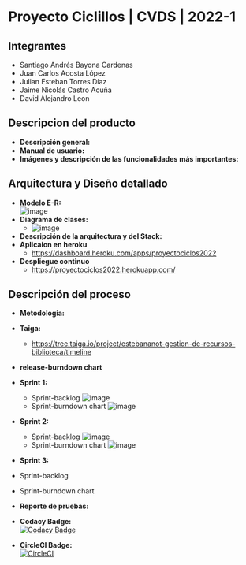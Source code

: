 # Proyecto Ciclillos | CVDS | 2022-1
## Integrantes
  -  Santiago Andrés Bayona Cardenas 
  -  Juan Carlos Acosta López
  -  Julian Esteban Torres Díaz
  -  Jaime Nicolás Castro Acuña
  -  David Alejandro Leon
## Descripcion del producto
  - **Descripción general:**
  - **Manual de usuario:**
  - **Imágenes y descripción de las funcionalidades más importantes:**
## Arquitectura y Diseño detallado
-  **Modelo E-R:**
\
            ![image](https://user-images.githubusercontent.com/98216838/168507698-701ce664-f965-4a23-8689-383a172ff774.png)
- **Diagrama de clases:**
  - ![image](https://user-images.githubusercontent.com/98216838/168897746-a1a01c44-f122-492d-ad97-246a27f29dfa.png)
- **Descripción de la arquitectura y del Stack:**
- **Aplicaion en heroku**
  - https://dashboard.heroku.com/apps/proyectociclos2022
- **Despliegue continuo**
  - https://proyectociclos2022.herokuapp.com/
## Descripción del proceso
- **Metodologia:**
- **Taiga:**
  - https://tree.taiga.io/project/estebananot-gestion-de-recursos-biblioteca/timeline
- **release-burndown chart**
- **Sprint 1:**
  - Sprint-backlog
            ![image](https://user-images.githubusercontent.com/98216838/168508554-f477b635-c22e-42e5-85c4-bf765a373401.png)
  - Sprint-burndown chart
            ![image](https://user-images.githubusercontent.com/98216838/168881077-e07087df-d58d-4b8e-b5af-3460a5f4fa2c.png)

- **Sprint 2:**
  - Sprint-backlog
            ![image](https://user-images.githubusercontent.com/98216838/168880785-e1f58247-6f04-431a-9c41-2fee2020236c.png)
  - Sprint-burndown chart
            ![image](https://user-images.githubusercontent.com/98216838/168881016-d45f21a4-4fc2-4d1c-9b73-3f76fe46ee50.png)

-  **Sprint 3:**
  - Sprint-backlog
  - Sprint-burndown chart
- **Reporte de pruebas:**
- **Codacy Badge:**\
[![Codacy Badge](https://app.codacy.com/project/badge/Grade/0677f1d86193467e9d40545af3c84020)](https://www.codacy.com/gh/ProyectoCVDS2022/Proyecto2022/dashboard?utm_source=github.com&amp;utm_medium=referral&amp;utm_content=ProyectoCVDS2022/Proyecto2022&amp;utm_campaign=Badge_Grade)

- **CircleCI Badge:**\
[![CircleCI](https://circleci.com/gh/ProyectoCVDS2022/Proyecto2022/tree/main.svg?style=svg)](https://circleci.com/gh/ProyectoCVDS2022/Proyecto2022/tree/main)
